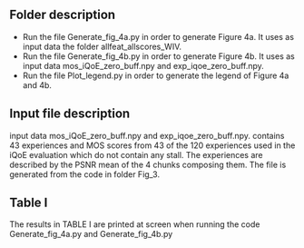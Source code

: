 ## Folder description
- Run the file Generate_fig_4a.py in order to generate Figure 4a. It uses as input data the folder allfeat_allscores_WIV.
- Run the file Generate_fig_4b.py in order to generate Figure 4b. It uses as input data mos_iQoE_zero_buff.npy and exp_iqoe_zero_buff.npy.
- Run the file Plot_legend.py in order to generate the legend of Figure 4a and 4b.

## Input file description
input data mos_iQoE_zero_buff.npy and exp_iqoe_zero_buff.npy. contains 43 experiences and MOS scores from 43 of the 120 experiences used in the iQoE evaluation which do not contain any stall.
The experiences are described by the PSNR mean of the 4 chunks composing them.  The file is generated from the code in folder Fig_3.

## Table I
The results in TABLE I are printed at screen when running the code Generate_fig_4a.py and Generate_fig_4b.py



